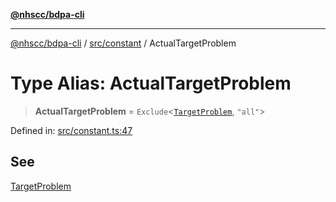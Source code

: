 [**@nhscc/bdpa-cli**](../../../README.md)

***

[@nhscc/bdpa-cli](../../../README.md) / [src/constant](../README.md) / ActualTargetProblem

# Type Alias: ActualTargetProblem

> **ActualTargetProblem** = `Exclude`\<[`TargetProblem`](TargetProblem.md), `"all"`\>

Defined in: [src/constant.ts:47](https://github.com/nhscc/bdpa-cli/blob/c94db553ec39d857ac60551d2e8f859ed5e499b8/src/constant.ts#L47)

## See

[TargetProblem](../variables/TargetProblem.md)
